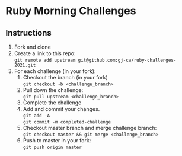 # Ruby Morning Challenges

## Instructions
1. Fork and clone
2. Create a link to this repo: <br/>
   `git remote add upstream git@github.com:gj-ca/ruby-challenges-2021.git`
3. For each challenge (in your fork):
    1. Checkout the branch (in your fork)<br/>
     `git checkout -b <challenge_branch>`
    2. Pull down the challenge: <br/>
     `git pull upstream <challenge_branch>`
    3. Complete the challenge
    4. Add and commit your changes. <br/>
      `git add -A`<br/>
      `git commit -m completed-challenge`<br/>
    5. Checkout master branch and merge challenge branch:<br/>
    `git checkout master && git merge <challenge_branch>`
    6. Push to master in your fork:<br/>
     `git push origin master`
